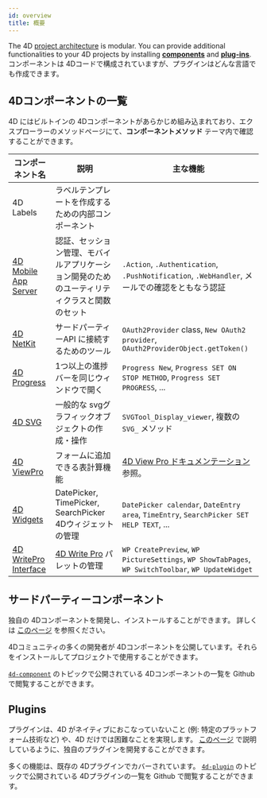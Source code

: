 ```yaml
---
id: overview
title: 概要
---
```


The 4D [project architecture](../Project/architecture.md) is modular. You can provide additional functionalities to your 4D projects by installing [**components**](Concepts/components.md) and [**plug-ins**](../Concepts/plug-ins.md). コンポーネントは 4Dコードで構成されていますが、プラグインはどんな言語でも作成できます。


## 4Dコンポーネントの一覧

4D にはビルトインの 4Dコンポーネントがあらかじめ組み込まれており、エクスプローラーのメソッドページにて、**コンポーネントメソッド** テーマ内で確認することができます。


| コンポーネント名                                                                      | 説明                                                                                                     | 主な機能                                                                                               |
| ----------------------------------------------------------------------------- | ------------------------------------------------------------------------------------------------------ | -------------------------------------------------------------------------------------------------- |
| 4D Labels                                                                     | ラベルテンプレートを作成するための内部コンポーネント                                                                             |                                                                                                    |
| [4D Mobile App Server](https://github.com/4d-go-mobile/4D-Mobile-App-Server)  | 認証、セッション管理、モバイルアプリケーション開発のためのユーティリティクラスと関数のセット                                                         | `.Action`, `.Authentication`, `.PushNotification`, `.WebHandler`, メールでの確認をともなう認証                   |
| [4D NetKit](https://github.com/4d/4D-NetKit)                                  | サードパーティーAPI に接続するためのツール                                                                                | `OAuth2Provider` class, `New OAuth2 provider`, `OAuth2ProviderObject.getToken()`                   |
| [4D Progress](https://doc.4d.com/4Dv19/4D/19/4D-Progress.100-5461799.ja.html) | 1つ以上の進捗バーを同じウィンドウで開く                                                                                   | `Progress New`, `Progress SET ON STOP METHOD`, `Progress SET PROGRESS`, ...                        |
| [4D SVG](https://doc.4d.com/4Dv19/4D/19/4D-SVG-Component.300-5462064.ja.html) | 一般的な svgグラフィックオブジェクトの作成・操作                                                                             | `SVGTool_Display_viewer`, 複数の `SVG_` メソッド                                                          |
| [4D ViewPro](ViewPro/getting-started.md)                                      | フォームに追加できる表計算機能                                                                                        | [4D View Pro ドキュメンテーション](ViewPro/getting-started.md) 参照。                                           |
| [4D Widgets](https://doc.4d.com/4Dv19/4D/19/4D-Widgets.100-5462909.ja.html)   | DatePicker, TimePicker, SearchPicker 4Dウィジェットの管理                                                       | `DatePicker calendar`, `DateEntry area`, `TimeEntry`, `SearchPicker SET HELP TEXT`, ...            |
| [4D WritePro Interface](https://github.com/4d/4D-WritePro-Interface)          | [4D Write Pro](https://doc.4d.com/4Dv19R3/4D/19-R3/4D-Write-Pro-Reference.100-5606477.ja.html) パレットの管理 | `WP CreatePreview`, `WP PictureSettings`, `WP ShowTabPages`, `WP SwitchToolbar`, `WP UpdateWidget` |


## サードパーティーコンポーネント

独自の 4Dコンポーネントを開発し、インストールすることができます。 詳しくは [このページ](develop-components.md) を参照ください。

4Dコミュニティの多くの開発者が 4Dコンポーネントを公開しています。それらをインストールしてプロジェクトで使用することができます。

[`4d-component`](https://github.com/topics/4d-component) のトピックで公開されている 4Dコンポーネントの一覧を Github で閲覧することができます。


## Plugins

プラグインは、4D がネイティブにおこなっていないこと (例: 特定のプラットフォーム技術など) や、4D だけでは困難なことを実現します。 [このページ](develop-plug-ins.md) で説明しているように、独自のプラグインを開発することができます。

多くの機能は、既存の 4Dプラグインでカバーされています。 [`4d-plugin`](https://github.com/topics/4d-plugin) のトピックで公開されている 4Dプラグインの一覧を Github で閲覧することができます。


